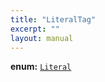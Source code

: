 ```yaml
---
title: "LiteralTag"
excerpt: ""
layout: manual
---
```



**enum:** [`Literal`](/docs/kcl/types/Literal)








